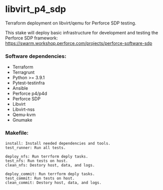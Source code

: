 # libvirt_p4_sdp
Terraform deployment on libvirt/qemu for Perforce SDP testing.

This stake will deploy basic infrastructure for development and testing the Perforce SDP framework:
 https://swarm.workshop.perforce.com/projects/perforce-software-sdp

### Software dependencies:

 - Terraform
 - Terragrunt
 - Python >= 3.9.1
 - Pytest-testinfra
 - Ansible
 - Perforce p4/p4d
 - Perforce SDP
 - Libvirt 
 - Libvirt-nss
 - Qemu-kvm
 - Gnumake
  
### Makefile:

    install: Install needed dependencies and tools.
    test_runner: Run all tests.

    deploy_nfs: Run terrform deply tasks.
    test_nfs: Run tests on host.
    clean_nfs: Destory host, data, and logs.

    deploy_commit: Run terrform deply tasks.
    test_commit: Run tests on host.
    clean_commit: Destory host, data, and logs.
